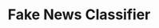 ---
title: Fake News Classifier
imgurl: /assets/img/projects/fakenews.jpg
minides: "Compared the accuracy of Naive Bayes, SVM, Neural Networks and LSTMs in
predicting news category based on test dataset taken from multiple online sources."
projurl: /portfolio/
---